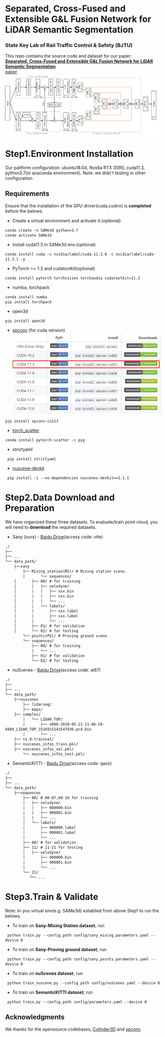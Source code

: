 # Separated, Cross-Fused and Extensible G&L Fusion Network for LiDAR Semantic Segmentation
### State Key Lab of Rail Traffic Control & Safety (BJTU)
This repo contains the source code and dataset for our paper:
<br>
[**Separated, Cross-Fused and Extensible G&L Fusion Network for LiDAR Semantic Segmentation**](https://github.com/mapping520/SAMe3d/)
<br>
[paper](https://github.com/mapping520/SAMe3d/)
![SAMe3d](/Figs/Backbone_work.Png)


# Step1.Environment Installation
Our paltform configuration: ubuntu18.04, Nvidia RTX 3090, cuda11.3, python3.7(in anaconda environment).
Note: we didn't testing in other configuration.

## Requirements

Ensure that the installation of the GPU driver(cuda,cudnn) is **completed** before the belows.


- Create a virtual environment and activate it.(optional)
```
conda create -n SAMe3d python=3.7
conda activate SAMe3d
```
- Install cuda11.3 in SAMe3d env.(optional)
```
conda install cuda -c nvidia/label/cuda-11.3.0 -c nvidia/label/cuda-11.3.1 -y
```
- PyTorch >= 1.2 and cudatoolkit(optional)
```
conda install pytorch torchvision torchaudio cudatoolkit=11.3
```
- numba, torchpack
```
conda install numba
pip install torchpack
```
- open3d
```
pip install open3d
```
- [spconv](https://github.com/traveller59/spconv) (for cuda version)
![spconv](/Figs/spconv_version.png)
```
pip install spconv-cu113
```
- [torch_scatter](https://github.com/rusty1s/pytorch_scatter)
```
conda install pytorch-scatter -c pyg
```
- strictyaml
```
 pip install strictyaml
```
- [nuscene-devkit](https://github.com/nutonomy/nuscenes-devkit)
```
 pip install -i --no-dependencies nuscenes-devkit==1.1.1
```

# Step2.Data Download and Preparation
We have organized these three datasets. To evaluate/train point cloud, you will need to **download** the required datasets.

- Sany (ours) - [Baidu Drive](https://pan.baidu.com/s/10F5ezH4LgT9glGZ_A16BuQ?pwd=vtle)(access code: vtle)
```
./
├── 
├── ...
└── data_path/
    ├──sany
        ├── Mixing_station(MS)/ # Mixing station scene.       
        │   	└── sequences/
	│		├── 00/ # for training          
	│		│   ├── velodyne/	
	│		|   |	├── xxx.bin
	│		|   |	├── xxx.bin
	│		|   |	└── ...
	│		│   └── labels/ 
	│		|       ├── xxx.label
	│		|       ├── xxx.label
	│		|       └── ...
	│		├── 01/ # for validation
	│		└── 02/ # for testing
        └── points(PG)/ # Proving ground scene.
	   	└── sequences/
			├── 00/ # for training          
			|   └── ...
			├── 01/ # for validation
			└── 02/ # for testing
```
- nuScenes - [Baidu Drive](https://pan.baidu.com/s/1TF80roYGuIm6FhDo0DBmgg?pwd=ai67)(access code: ai67)
```
./
├── 
├── ...
└── data_path/
    ├──nuscenes
        ├── lidarseg/   
        ├── maps/
	├── samples/
        │   └── LIDAR_TOP/	
        |    	├── n008-2018-05-21-11-06-59-0400_LIDAR_TOP_1526915243547836.pcd.bin
        |    	└── ...
	├── v1.0-trainval/
	├── nuscenes_infos_train.pkl/
	├── nuscenes_infos_val.pkl/
        └── nuscenes_infos_test.pkl/
```
- SemanticKITTI - [Baidu Drive](https://pan.baidu.com/s/1LL2LItLEQpOt4HLWodTpWQ?pwd=qaos)(access code: qaos)
```
./
├── 
├── ...
└── data_path/
    ├──sequences
        ├── 00/ # 00-07,09-10 for training          
        │   ├── velodyne/	
        |   |	├── 000000.bin
        |   |	├── 000001.bin
        |   |	└── ...
        │   └── labels/ 
        |       ├── 000000.label
        |       ├── 000001.label
        |       └── ...
        ├── 08/ # for validation
        ├── 11/ # 11-21 for testing
        │   ├── velodyne/	
        |    	├── 000000.bin
        |    	├── 000001.bin
        |    	└── ...
        └── 21/
	       └── ...
```

# Step3.Train & Validate

Note: In you virtual env(e.g. SAMe3d) establied from above Step1 to run the belows.

- To train on **Sany-Mixing Station dataset**, run
```
 python train.py --config_path config/sany_mixing_parameters.yaml --device 0
```
- To train on **Sany-Proving ground dataset**, run
```
 python train.py --config_path config/sany_points_parameters.yaml --device 0
```
- To train on **nuScenes dataset**, run
```
 python train_nuscene.py --config_path config/nuScenes.yaml --device 0
```
- To train on **SemanticKITTI dataset**, run
```
 python train.py --config_path config/parameters.yaml --device 0
```

## Acknowledgments
We thanks for the opensource codebases, [Cylinder3D](https://github.com/xinge008/Cylinder3D) and [spconv](https://github.com/traveller59/spconv)
